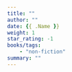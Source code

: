 ```yaml
---
title: ""
author: ""
date: {{ .Name }}
weight: 1
star_rating: -1
books/tags:
    - "non-fiction"
summary: ""
---
```

